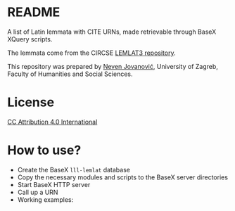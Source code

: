 # README #

A list of Latin lemmata with CITE URNs, made retrievable through BaseX XQuery scripts.

The lemmata come from the CIRCSE [LEMLAT3 repository](https://github.com/CIRCSE/LEMLAT3/).

This repository was prepared by [Neven Jovanović](http://orcid.org/0000-0002-9119-399X), University of Zagreb, Faculty of Humanities and Social Sciences.

# License #

[CC Attribution 4.0 International](LICENSE.md)

# How to use? #

* Create the BaseX `lll-lemlat` database
* Copy the necessary modules and scripts to the BaseX server directories
* Start BaseX HTTP server
* Call up a URN
* Working examples:


